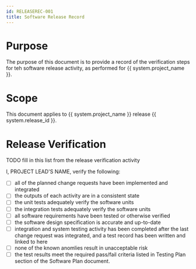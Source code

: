 ```yaml
---
id: RELEASEREC-001
title: Software Release Record
---
```


# Purpose

The purpose of this document is to provide a record of the verification steps for teh software release activity, as performed for {{ system.project_name }}.

# Scope

This document applies to {{ system.project_name }} release {{ system.release_id }}.

# Release Verification

TODO fill in this list from the release verification activity

I, PROJECT LEAD'S NAME, verify the following:

- [ ] all of the planned change requests have been implemented and integrated
- [ ] the outputs of each activity are in a consistent state
- [ ] the unit tests adequately verify the software units
- [ ] the integration tests adequately verify the software units
- [ ] all software requirements have been tested or otherwise verified
- [ ] the software design specification is accurate and up-to-date
- [ ] integration and system testing activity has been completed after the last change request was integrated, and a test record has been written and linked to here
- [ ] none of the known anomlies result in unacceptable risk
- [ ] the test results meet the required pass/fail criteria listed in Testing Plan section of the Software Plan document.
